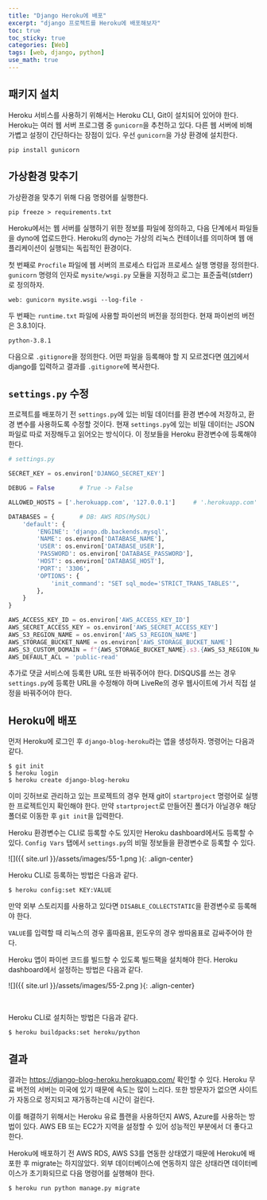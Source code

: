 ```yaml
---
title: "Django Heroku에 배포"
excerpt: "django 프로젝트를 Heroku에 배포해보자"
toc: true
toc_sticky: true
categories: [Web]
tags: [web, django, python]
use_math: true
---
```


## 패키지 설치
Heroku 서비스를 사용하기 위해서는 Heroku CLI, Git이 설치되어 있어야 한다. Heroku는 여러 웹 서버 프로그램 중 `gunicorn`을 추천하고 있다. 다른 웹 서버에 비해 가볍고 설정이 간단하다는 장점이 있다. 우선 `gunicorn`을 가상 환경에 설치한다.

```
pip install gunicorn
```

## 가상환경 맞추기

가상환경을 맞추기 위해 다음 명령어를 실행한다. 

```
pip freeze > requirements.txt
```

Heroku에서는 웹 서버를 실행하기 위한 정보를 파일에 정의하고, 다음 단계에서 파일들을 dyno에 업로드한다. Heroku의 dyno는 가상의 리눅스 컨테이너를 의미하며 웹 애플리케이션이 실행되는 독립적인 환경이다.  

첫 번째로 `Procfile` 파일에 웹 서버의 프로세스 타입과 프로세스 실행 명령을 정의한다. `gunicorn` 명령의 인자로 `mysite/wsgi.py` 모듈을 지정하고 로그는 표준출력(stderr)로 정의하자.

```
web: gunicorn mysite.wsgi --log-file -
```

두 번째는 `runtime.txt` 파일에 사용할 파이썬의 버전을 정의한다. 현재 파이썬의 버전은 3.8.1이다.

```
python-3.8.1
```

다음으로 `.gitignore`을 정의한다. 어떤 파일을 등록해야 할 지 모르겠다면 [여기](https://www.toptal.com/developers/gitignore)에서 django를 입력하고 결과를 `.gitignore`에 복사한다.  

## `settings.py` 수정

프로젝트를 배포하기 전 `settings.py`에 있는 비밀 데이터를 환경 변수에 저장하고, 환경 변수를 사용하도록 수정할 것이다. 현재 `settings.py`에 있는 비밀 데이터는 JSON 파일로 따로 저장해두고 읽어오는 방식이다. 이 정보들을 Heroku 환경변수에 등록해야 한다.  

```python
# settings.py

SECRET_KEY = os.environ['DJANGO_SECRET_KEY']

DEBUG = False       # True -> False

ALLOWED_HOSTS = ['.herokuapp.com', '127.0.0.1']     # '.herokuapp.com' 추가

DATABASES = {       # DB: AWS RDS(MySQL)
    'default': {
        'ENGINE': 'django.db.backends.mysql',
        'NAME': os.environ['DATABASE_NAME'],
        'USER': os.environ['DATABASE_USER'],
        'PASSWORD': os.environ['DATABASE_PASSWORD'],
        'HOST': os.environ['DATABASE_HOST'],
        'PORT': '3306',
        'OPTIONS': {
            'init_command': "SET sql_mode='STRICT_TRANS_TABLES'",
        },
    }
}

AWS_ACCESS_KEY_ID = os.environ['AWS_ACCESS_KEY_ID']
AWS_SECRET_ACCESS_KEY = os.environ['AWS_SECRET_ACCESS_KEY']
AWS_S3_REGION_NAME = os.environ['AWS_S3_REGION_NAME']
AWS_STORAGE_BUCKET_NAME = os.environ['AWS_STORAGE_BUCKET_NAME']
AWS_S3_CUSTOM_DOMAIN = f"{AWS_STORAGE_BUCKET_NAME}.s3.{AWS_S3_REGION_NAME}.amazonaws.com"
AWS_DEFAULT_ACL = 'public-read'
```

추가로 댓글 서비스에 등록한 URL 또한 바꿔주어야 한다. DISQUS를 쓰는 경우 `settings.py`에 등록한 URL을 수정해야 하며 LiveRe의 경우 웹사이트에 가서 직접 설정을 바꿔주어야 한다. 

## Heroku에 배포
먼저 Heroku에 로그인 후 `django-blog-heroku`라는 앱을 생성하자. 명령어는 다음과 같다.

```
$ git init
$ heroku login
$ heroku create django-blog-heroku
```

이미 깃허브로 관리하고 있는 프로젝트의 경우 현재 git이 `startproject` 명령어로 실행한 프로젝트인지 확인해야 한다. 만약 `startproject`로 만들어진 폴더가 아닐경우 해당 폴더로 이동한 후 `git init`을 입력한다.   

Heroku 환경변수는 CLI로 등록할 수도 있지만 Heroku dashboard에서도 등록할 수 있다. `Config Vars` 탭에서 `settings.py`의 비밀 정보들을 환경변수로 등록할 수 있다.

![]({{ site.url }}/assets/images/55-1.png ){: .align-center}

Heroku CLI로 등록하는 방법은 다음과 같다.

```
$ heroku config:set KEY:VALUE
```

만약 외부 스토리지를 사용하고 있다면 `DISABLE_COLLECTSTATIC`을 환경변수로 등록해야 한다.  

`VALUE`를 입력할 때 리눅스의 경우 홀따옴표, 윈도우의 경우 쌍따옴표로 감싸주어야 한다.

Heroku 앱이 파이썬 코드를 빌드할 수 있도록 빌드팩을 설치해야 한다. Heroku dashboard에서 설정하는 방법은 다음과 같다.

![]({{ site.url }}/assets/images/55-2.png ){: .align-center}

<br>

Heroku CLI로 설치하는 방법은 다음과 같다.

```
$ heroku buildpacks:set heroku/python
```

## 결과
결과는 <https://django-blog-heroku.herokuapp.com/> 확인할 수 있다. Heroku 무료 버전의 서버는 미국에 있기 때문에 속도는 많이 느리다. 또한 방문자가 없으면 사이트가 자동으로 정지되고 재가동하는데 시간이 걸린다.  

이를 해결하기 위해서는 Heroku 유료 플랜을 사용하던지 AWS, Azure를 사용하는 방법이 있다. AWS EB 또는 EC2가 지역을 설정할 수 있어 성능적인 부분에서 더 좋다고 한다.  

Heroku에 배포하기 전 AWS RDS, AWS S3를 연동한 상태였기 때문에 Heroku에 배포한 후 migrate는 하지않았다. 외부 데이터베이스에 연동하지 않은 상태라면 데이터베이스가 초기화되므로 다음 명령어를 실행해야 한다. 

```
$ heroku run python manage.py migrate
```

<br>